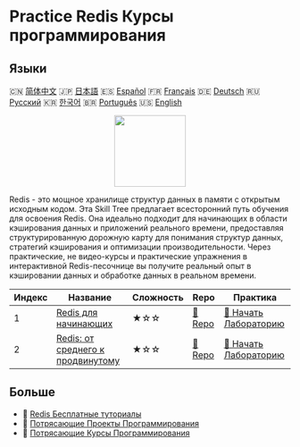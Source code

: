 # Practice Redis Курсы программирования

## Языки

🇨🇳 [简体中文](README_zh.md) 🇯🇵 [日本語](README_ja.md) 🇪🇸 [Español](README_es.md) 🇫🇷 [Français](README_fr.md) 🇩🇪 [Deutsch](README_de.md) 🇷🇺 [Русский](README_ru.md) 🇰🇷 [한국어](README_ko.md) 🇧🇷 [Português](README_pt.md) 🇺🇸 [English](README.md) 

<div align="center">
<img width="128px" src="https://file.labex.io/path/4MMYfz8sH7hJ.png">
</div>

Redis - это мощное хранилище структур данных в памяти с открытым исходным кодом. Эта Skill Tree предлагает всесторонний путь обучения для освоения Redis. Она идеально подходит для начинающих в области кэширования данных и приложений реального времени, предоставляя структурированную дорожную карту для понимания структур данных, стратегий кэширования и оптимизации производительности. Через практические, не видео-курсы и практические упражнения в интерактивной Redis-песочнице вы получите реальный опыт в кэшировании данных и обработке данных в реальном времени.

|   Индекс | Название                                                                                        | Сложность   | Repo                                                                    | Практика                                                                            |
|----------|-------------------------------------------------------------------------------------------------|-------------|-------------------------------------------------------------------------|-------------------------------------------------------------------------------------|
|        1 | [Redis для начинающих](https://labex.io/ru/courses/redis-for-beginners)                         | ★☆☆         | [🔗 Repo](https://github.com/labex-labs/redis-for-beginners)            | [🚀 Начать Лабораторию](https://labex.io/ru/courses/redis-for-beginners)            |
|        2 | [Redis: от среднего к продвинутому](https://labex.io/ru/courses/redis-intermediate-to-advanced) | ★☆☆         | [🔗 Repo](https://github.com/labex-labs/redis-intermediate-to-advanced) | [🚀 Начать Лабораторию](https://labex.io/ru/courses/redis-intermediate-to-advanced) |

## Больше

- 🔗 [Redis Бесплатные туториалы](https://github.com/labex-labs/redis-free-tutorials)
- 🔗 [Потрясающие Проекты Программирования](https://github.com/labex-labs/awesome-programming-projects)
- 🔗 [Потрясающие Курсы Программирования](https://github.com/labex-labs/awesome-programming-courses)


